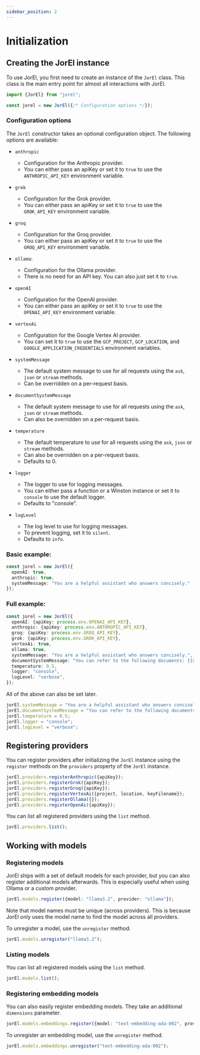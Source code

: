 ```yaml
---
sidebar_position: 2
---
```


# Initialization

## Creating the JorEl instance

To use JorEl, you first need to create an instance of the `JorEl` class. This class is the main entry point for almost all interactions with JorEl.

```typescript
import {JorEl} from "jorel";

const jorel = new JorEl({/* Configuration options */});
```

### Configuration options

The `JorEl` constructor takes an optional configuration object. The following options are available:

* `anthropic`
  + Configuration for the Anthropic provider. 
  + You can either pass an apiKey or set it to `true` to use the `ANTHROPIC_API_KEY` environment variable.
* `grok`
  + Configuration for the Grok provider. 
  + You can either pass an apiKey or set it to `true` to use the `GROK_API_KEY` environment variable.
* `groq`
  + Configuration for the Groq provider. 
  + You can either pass an apiKey or set it to `true` to use the `GROQ_API_KEY` environment variable.
* `ollama`: 
  + Configuration for the Ollama provider. 
  + There is no need for an API key. You can also just set it to `true`.
* `openAI`
  + Configuration for the OpenAI provider. 
  + You can either pass an apiKey or set it to `true` to use the `OPENAI_API_KEY` environment variable.
* `vertexAi`
  + Configuration for the Google Vertex AI provider. 
  + You can set it to `true` to use the `GCP_PROJECT`,       `GCP_LOCATION`, and `GOOGLE_APPLICATION_CREDENTIALS` environment variables.
* `systemMessage`
  + The default system message to use for all requests using the `ask`,  `json` or `stream` methods. 
  + Can be overridden on a per-request basis.
* `documentSystemMessage`

  + The default system message to use for all requests using the `ask`,  `json` or `stream` methods. 
  + Can also be overridden on a per-request basis.
* `temperature`
  + The default temperature to use for all requests using the `ask`,  `json` or `stream` methods. 
  + Can also be overridden on a per-request basis. 
  + Defaults to 0.
* `logger`
  + The logger to use for logging messages. 
  + You can either pass a function or a Winston instance or set it to `console` to use the default logger. 
  + Defaults to "console".
* `logLevel`
  + The log level to use for logging messages.
  + To prevent logging, set it to `silent`.
  + Defaults to `info`.

### Basic example:

```typescript
const jorel = new JorEl({
  openAI: true,
  anthropic: true,
  systemMessage: "You are a helpful assistant who answers concisely."
});
```

### Full example:

```typescript
const jorel = new JorEl({
  openAI: {apiKey: process.env.OPENAI_API_KEY},
  anthropic: {apiKey: process.env.ANTHROPIC_API_KEY},
  groq: {apiKey: process.env.GROQ_API_KEY},
  grok: {apiKey: process.env.GROK_API_KEY},
  vertexAi: true,
  ollama: true,
  systemMessage: "You are a helpful assistant who answers concisely.",
  documentSystemMessage: "You can refer to the following documents: {{documents}}",
  temperature: 0.5,
  logger: "console",
  logLevel: "verbose",
});
```

All of the above can also be set later.

```typescript
jorEl.systemMessage = "You are a helpful assistant who answers concisely.";
jorEl.documentSystemMessage = "You can refer to the following documents: {{documents}}";
jorEl.temperature = 0.5;
jorEl.logger = "console";
jorEl.logLevel = "verbose";
```

## Registering providers

You can register providers after initializing the `JorEl` instance using the `register` methods on the `providers` property of the `JorEl` instance.

```typescript
jorEl.providers.registerAnthropic({apiKey});
jorEl.providers.registerGrok({apiKey});
jorEl.providers.registerGroq({apiKey});
jorEl.providers.registerVertexAi({project, location, keyFilename});
jorEl.providers.registerOllama({});
jorEl.providers.registerOpenAi({apiKey});
```

You can list all registered providers using the `list` method.

```typescript
jorEl.providers.list();
```

## Working with models

### Registering models

JorEl ships with a set of default models for each provider, but you can also register additional models afterwards. This is especially useful when using Ollama or a custom provider.

```typescript
jorEl.models.register({model: "llama3.2", provider: "ollama"});
```

Note that model names must be unique (across providers). This is because JorEl only uses the model name to find the model across all providers.

To unregister a model, use the `unregister` method.

```typescript
jorEl.models.unregister("llama3.2");
```

### Listing models

You can list all registered models using the `list` method.

```typescript
jorEl.models.list();
```

### Registering embedding models

You can also easily register embedding models. They take an additional `dimensions` parameter.

```typescript
jorEl.models.embeddings.register({model: "text-embedding-ada-002", provider: "openai", dimensions: 1536});
```

To unregister an embedding model, use the `unregister` method.

```typescript
jorEl.models.embeddings.unregister("text-embedding-ada-002");
```
